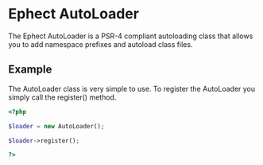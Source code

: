 # Ephect AutoLoader

The Ephect AutoLoader is a PSR-4 compliant autoloading class that allows you to 
add namespace prefixes and autoload class files.

## Example

The AutoLoader class is very simple to use. To register the AutoLoader you simply
call the register() method.

```php
<?php

$loader = new AutoLoader();

$loader->register();

?>
```